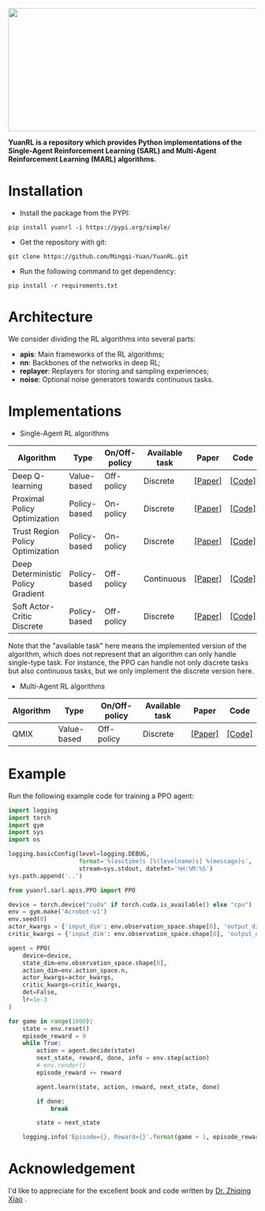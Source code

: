 <div align='center'>
    <img src= 'https://img-blog.csdnimg.cn/20210225200756161.png?x-oss-process=image/watermark,type_ZmFuZ3poZW5naGVpdGk,shadow_10,text_aHR0cHM6Ly9ibG9nLmNzZG4ubmV0L3dlaXhpbl80MjQ5OTIzNg==,size_16,color_FFFFFF,t_70#pic_center' width=932px height=249px>
</div>


**YuanRL is a repository which provides Python implementations of the Single-Agent Reinforcement Learning (SARL) and Multi-Agent Reinforcement Learning (MARL) algorithms.**

# Installation

* Install the package from the PYPI:
```
pip install yuanrl -i https://pypi.org/simple/ 
```

* Get the repository with git:
```
git clone https://github.com/Mingqi-Yuan/YuanRL.git
```

* Run the following command to get dependency:

```
pip install -r requirements.txt
```
# Architecture
We consider dividing the RL algorithms into several parts:

* **apis**: Main frameworks of the RL algorithms;
* **nn**: Backbones of the networks in deep RL;
* **replayer**: Replayers for storing and sampling experiences;
* **noise**: Optional noise generators towards continuous tasks.

# Implementations

* Single-Agent RL algorithms

| Algorithm | Type | On/Off-policy | Available task |Paper | Code |
| ------- | ------- | ------- | ------- | ------- | ------- |
| Deep Q-learning | Value-based | Off-policy | Discrete | [[Paper]](https://arxiv.org/pdf/1312.5602.pdf) | [[Code]](yuanrl/sarl/apis/DeepQ.py) |
| Proximal Policy Optimization | Policy-based | On-policy| Discrete |[[Paper]](https://arxiv.org/abs/1707.06347) | [[Code]](yuanrl/sarl/apis/PPO.py) |
| Trust Region Policy Optimization | Policy-based | On-policy| Discrete |[[Paper]](https://spinningup.openai.com/en/latest/algorithms/trpo.html#) | [[Code]](yuanrl/sarl/apis/TRPO.py) |
| Deep Deterministic Policy Gradient | Policy-based | Off-policy| Continuous |[[Paper]](https://arxiv.org/pdf/1509.02971.pdf) | [[Code]](yuanrl/sarl/apis/DDPG.py) |
| Soft Actor-Critic Discrete | Policy-based | Off-policy| Discrete |[[Paper]](https://arxiv.org/pdf/1910.07207) | [[Code]](yuanrl/sarl/apis/SACDiscrete.py) |

Note that the "available task" here means the implemented version of the algorithm, which does not represent that an
algorithm can only handle single-type task. For instance, the PPO can handle not only discrete tasks but also continuous tasks, but we
only implement the discrete version here. 

* Multi-Agent RL algorithms

| Algorithm | Type | On/Off-policy | Available task |Paper | Code |
| ------- | ------- | ------- | ------- | ------- | ------- |
| QMIX | Value-based | Off-policy | Discrete |[[Paper]](http://proceedings.mlr.press/v80/rashid18a/rashid18a.pdf) | [[Code]](yuanrl/marl/apis/QMIX.py) |

# Example
Run the following example code for training a PPO agent:

```python
import logging
import torch
import gym
import sys
import os

logging.basicConfig(level=logging.DEBUG,
                    format='%(asctime)s [%(levelname)s] %(message)s',
                    stream=sys.stdout, datefmt='%H:%M:%S')
sys.path.append('..')

from yuanrl.sarl.apis.PPO import PPO

device = torch.device("cuda" if torch.cuda.is_available() else "cpu")
env = gym.make('Acrobot-v1')
env.seed(0)
actor_kwargs = {'input_dim': env.observation_space.shape[0], 'output_dim': env.action_space.n}
critic_kwargs = {'input_dim': env.observation_space.shape[0], 'output_dim': 1}

agent = PPO(
    device=device,
    state_dim=env.observation_space.shape[0],
    action_dim=env.action_space.n,
    actor_kwargs=actor_kwargs,
    critic_kwargs=critic_kwargs,
    det=False,
    lr=1e-3
)

for game in range(1000):
    state = env.reset()
    episode_reward = 0
    while True:
        action = agent.decide(state)
        next_state, reward, done, info = env.step(action)
        # env.render()
        episode_reward += reward

        agent.learn(state, action, reward, next_state, done)

        if done:
            break

        state = next_state

    logging.info('Episode={}, Reward={}'.format(game + 1, episode_reward))
```
# Acknowledgement
I'd like to appreciate for the excellent book and code written by [Dr. Zhiqing Xiao](https://github.com/ZhiqingXiao/rl-book) .
